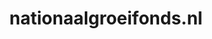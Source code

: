 ---
layout: post
title:  "nationaalgroeifonds.nl"
internal_url:  "/data/nationaalgroeifonds.nl.html"
categories: dutchgov
---